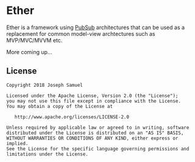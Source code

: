 # Ether

Ether is a framework using [PubSub](https://en.wikipedia.org/wiki/Publish%E2%80%93subscribe_pattern) architectures that can be used as a replacement for common model-view archtectures such as MVP/MVC/MVVM etc. 

More coming up...


License
-------

    Copyright 2018 Joseph Samuel

    Licensed under the Apache License, Version 2.0 (the "License");
    you may not use this file except in compliance with the License.
    You may obtain a copy of the License at

       http://www.apache.org/licenses/LICENSE-2.0

    Unless required by applicable law or agreed to in writing, software
    distributed under the License is distributed on an "AS IS" BASIS,
    WITHOUT WARRANTIES OR CONDITIONS OF ANY KIND, either express or implied.
    See the License for the specific language governing permissions and
    limitations under the License.


